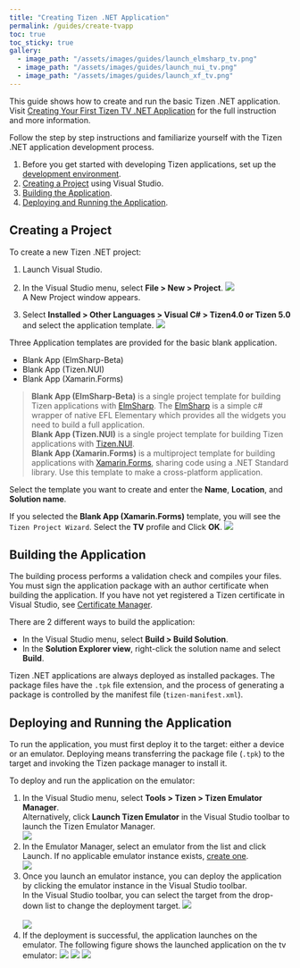 ```yaml
---
title: "Creating Tizen .NET Application"
permalink: /guides/create-tvapp
toc: true
toc_sticky: true
gallery:
  - image_path: "/assets/images/guides/launch_elmsharp_tv.png"
  - image_path: "/assets/images/guides/launch_nui_tv.png"
  - image_path: "/assets/images/guides/launch_xf_tv.png"
---
```



This guide shows how to create and run the basic Tizen .NET application.<br/>
Visit [Creating Your First Tizen TV .NET Application](https://developer.tizen.org/development/training/.net-application/getting-started/creating-your-first-tizen-tv-.net-application) for the full instruction and more information.<br/>

Follow the step by step instructions and familiarize yourself with the Tizen .NET application development process.

1. Before you get started with developing Tizen applications, set up the [development environment]({{site.url}}{{site.baseurl}}/guides/environment).
2. [Creating a Project]({{site.url}}{{site.baseurl}}/guides/create-tvapp#creating-a-project) using Visual Studio.
3. [Building the Application]({{site.url}}{{site.baseurl}}/guides/create-tvapp#building-the-application).
4. [Deploying and Running the Application]({{site.url}}{{site.baseurl}}/guides/create-tvapp#deploying-and-running-the-application).


## Creating a Project
To create a new Tizen .NET project:
1. Launch Visual Studio.
2. In the Visual Studio menu, select **File > New > Project**.
![]({{site.url}}{{site.baseurl}}/assets/images/guides/creating_project.png)
<br/>A New Project window appears.

3. Select **Installed > Other Languages > Visual C# > Tizen4.0 or Tizen 5.0** and select the application template.
![]({{site.url}}{{site.baseurl}}/assets/images/guides/new_project.png)

Three Application templates are provided for the basic blank application.
  - Blank App (ElmSharp-Beta)
  - Blank App (Tizen.NUI)
  - Blank App (Xamarin.Forms)

  > **Blank App (ElmSharp-Beta)** is a single project template for building Tizen applications with [ElmSharp](https://samsung.github.io/TizenFX/API4/api/ElmSharp.html). The [ElmSharp](https://samsung.github.io/TizenFX/API4/api/ElmSharp.html) is a simple c# wrapper of native EFL Elementary which provides all the widgets you need to build a full application.<br/>
  > **Blank App (Tizen.NUI)** is a single project template for building Tizen applications with [Tizen.NUI](https://samsung.github.io/TizenFX/API4/api/Tizen.NUI.html).<br/>
  > **Blank App (Xamarin.Forms)** is a multiproject template for building applications with [Xamarin.Forms]({{site.url}}{{site.baseurl}}/guides/about#xamarin-forms), sharing code using a .NET Standard library. Use this template to make a cross-platform application.<br/>

Select the template you want to create and enter the **Name**, **Location**, and **Solution name**.

If you selected the **Blank App (Xamarin.Forms)** template, you will see the `Tizen Project Wizard`. Select the **TV** profile and Click **OK**.
![]({{site.url}}{{site.baseurl}}/assets/images/guides/project_wizard_tv.png)

## Building the Application
The building process performs a validation check and compiles your files. You must sign the application package with an author certificate when building the application. If you have not yet registered a Tizen certificate in Visual Studio, see [Certificate Manager](https://developer.tizen.org/development/visual-studio-tools-tizen/tools/certificate-manager).

There are 2 different ways to build the application:

  - In the Visual Studio menu, select **Build > Build Solution**.
  - In the **Solution Explorer view**, right-click the solution name and select **Build**.

Tizen .NET applications are always deployed as installed packages. The package files have the `.tpk` file extension, and the process of generating a package is controlled by the manifest file (`tizen-manifest.xml`).

## Deploying and Running the Application

To run the application, you must first deploy it to the target: either a device or an emulator. Deploying means transferring the package file (`.tpk`) to the target and invoking the Tizen package manager to install it.

To deploy and run the application on the emulator:

  1. In the Visual Studio menu, select **Tools > Tizen > Tizen Emulator Manager**. <br/>
  Alternatively, click **Launch Tizen Emulator** in the Visual Studio toolbar to launch the Tizen Emulator Manager.<br/>
  ![]({{site.url}}{{site.baseurl}}/assets/images/guides/launch_emul.png)
  2. In the Emulator Manager, select an emulator from the list and click Launch.
  If no applicable emulator instance exists, [create one](https://developer.tizen.org/development/visual-studio-tools-tizen/tools/emulator-manager#create).<br/>
  ![]({{site.url}}{{site.baseurl}}/assets/images/guides/emul_manager_tv.png)
  3. Once you launch an emulator instance, you can deploy the application by clicking the emulator instance in the Visual Studio toolbar.<br/>
  In the Visual Studio toolbar, you can select the target from the drop-down list to change the deployment target.
  ![]({{site.url}}{{site.baseurl}}/assets/images/guides/deploy_tv.png)<br/><br/>
  ![]({{site.url}}{{site.baseurl}}/assets/images/guides/deploy_changetarget_tv.png)
  4. If the deployment is successful, the application launches on the emulator. The following figure shows the launched application on the tv emulator:
  ![]({{site.url}}{{site.baseurl}}/assets/images/guides/launch_elmsharp_tv.png)
  ![]({{site.url}}{{site.baseurl}}/assets/images/guides/launch_nui_tv.png)
  ![]({{site.url}}{{site.baseurl}}/assets/images/guides/launch_xf_tv.png)
